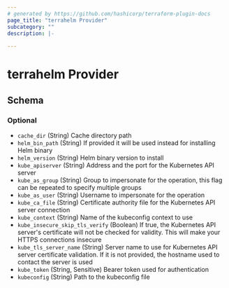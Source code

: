 ```yaml
---
# generated by https://github.com/hashicorp/terraform-plugin-docs
page_title: "terrahelm Provider"
subcategory: ""
description: |-
  
---
```


# terrahelm Provider





<!-- schema generated by tfplugindocs -->
## Schema

### Optional

- `cache_dir` (String) Cache directory path
- `helm_bin_path` (String) If provided it will be used instead for installing Helm binary
- `helm_version` (String) Helm binary version to install
- `kube_apiserver` (String) Address and the port for the Kubernetes API server
- `kube_as_group` (String) Group to impersonate for the operation, this flag can be repeated to specify multiple groups
- `kube_as_user` (String) Username to impersonate for the operation
- `kube_ca_file` (String) Certificate authority file for the Kubernetes API server connection
- `kube_context` (String) Name of the kubeconfig context to use
- `kube_insecure_skip_tls_verify` (Boolean) If true, the Kubernetes API server's certificate will not be checked for validity. This will make your HTTPS connections insecure
- `kube_tls_server_name` (String) Server name to use for Kubernetes API server certificate validation. If it is not provided, the hostname used to contact the server is used
- `kube_token` (String, Sensitive) Bearer token used for authentication
- `kubeconfig` (String) Path to the kubeconfig file
